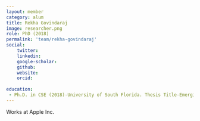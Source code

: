 ```yaml
---
layout: member
category: alum
title: Rekha Govindaraj
image: researcher.png
role: PhD (2018)
permalink: 'team/rekha-govindaraj'
social:
    twitter: 
    linkedin: 
    google-scholar: 
    github: 
    website:
    orcid: 
    
education:
 - Ph.D. in CSE (2018)-University of South Florida. Thesis Title-Emerging Non-Volatile Memory Technologies for Computing and Security
---
```


Works at Apple Inc.

